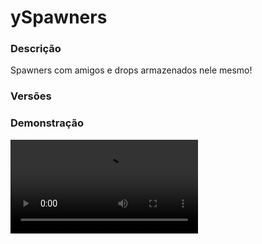 # ySpawners
<secondary-label ref="rankup"/>

### Descrição
Spawners com amigos e drops armazenados nele mesmo!

### Versões
<secondary-label ref="1.8"/>
<secondary-label ref="1.9"/>
<secondary-label ref="1.10"/>
<secondary-label ref="1.11"/>
<secondary-label ref="1.12"/>
<secondary-label ref="1.13"/>
<secondary-label ref="1.14"/>
<secondary-label ref="1.15"/>
<secondary-label ref="1.16"/>
<secondary-label ref="1.17"/>
<secondary-label ref="1.18"/>
<secondary-label ref="1.19"/>
<secondary-label ref="1.20"/>

### Demonstração
<video src="//www.youtube.com/watch?v=eZMcE03CywQ"/>


<chapter title="Comandos" id="commands" collapsible="true">
<code-block lang="plain text">/spawnerbooster - Mostra o status do booster
/spawneradmin givebooster - Dar boosters a um jogador
/spawneradmin givespawner - Dar spawners a um jogador
/spawneradmin givelimitstack - Dar limites de stack a um jogador
/spawneradmin givelimitdrop - Dar limites de venda a um jogador
/spawneradmin reload - Recarrega as configurações
/limitdrop - Mostra seu limite de drops
/limitdrop [player] - Mostra o limite de drops de outro jogador
/limitdrop enviar - Envia limite de drops para outro jogador
/limitdrop ajuda - Envia a mensagem de ajuda
/limitdrop set - Seta limite de drops para um jogador
/limitdrop add - Adiciona limite de drops para um jogador
/limitdrop remove - Remove limite de drops de um jogador</code-block>
</chapter>

<chapter title="Permissões" id="permissions" collapsible="true">
<code-block lang="plain text">yspawnersv2.booster - Permissão para o /spawnerboosteryspawnersv2.givespawner - Permissão para o /spawneradmin givespawneryspawnersv2.givebooster - Permissão para o /spawneradmin giveboosteryspawnersv2.givelimit - Permissão para o /spawneradmin givelimitstack e /spawneradmin givelimitdropyspawnersv2.use - Permissão para o /spawneradminyspawnersv2.admin.reload - Permissão para o /spawneradmin reloadyspawnersv2.admin - Permissão para ser reconhecido como um ADM
yspawners.limitdrop.use - Permissão para o /limitdrop
yspawners.limitdrop.others - Permissão para o /limitdrop [player]
yspawners.limitdrop.send - Permissão para o /limitdrop enviar
yspawners.limitdrop.help - Permissão para o /limitdrop ajuda
yspawners.limitdrop.set - Permissão para o /limitdrop set
yspawners.limitdrop.add - Permissão para o /limitdrop add
yspawners.limitdrop.remove - Permissão para o /limitdrop remove</code-block>
</chapter>

## Configuração
<primary-label ref="config"/>
Confira os arquivos de configuração deste plugin e revise os detalhes para garantir uma implementação correta.

<chapter title="Arquivos de Configuração" collapsible="true">
<chapter title="Estrutura do diretório" collapsible="false">
<code-block lang="plain text" ignore-vars="true">
Estrutura do diretório:
└── ySpawners/
    ├── spawners/
    │    └── cow.yml
    ├── bonus.yml
    ├── boosters.yml
    ├── commands.yml
    ├── config.yml
    ├── economies.yml
    ├── menus.yml
    ├── messages.yml
    └── rewards.yml
</code-block>
</chapter>

<chapter title="spawners" collapsible="true">
<chapter title="cow.yml" collapsible="true">
<code-block lang="yaml" ignore-vars="true">
<![CDATA[
head: '5d6c6eda942f7f5f71c3161c7306f4aed307d82895f9d2b07ab4525718edc5'
egg: 'MONSTER_EGG:92'

# Item que poderá ser colocado no chão
# Necessário ser um bloco
item:
  material: '5d6c6eda942f7f5f71c3161c7306f4aed307d82895f9d2b07ab4525718edc5'
  name: '&eGerador de entidades'
  lore:
    - ''
    - '&f Tipo: &7Vaca&f.'
    - '&f Stack: &7{stack}'
    - ''
    - '&f Drops armazenados: &c{drops_stored}'
    - ''
    - '&f Upgrades:'
    - '&f  > Drops gerados por mob morto: &b{drops_round}'
    - '&f  > Velocidade de geração: &b{speed}s'
    - ''

# Nome que irá aparecer nas mensagens
name: '&fSpawner de Vaca'

# Nome da entidade
entity-name: 'Vaca'

# Permissão para poder por o spawner
permission: ''

# Permissão para poder matar os mobs
permission-kill: ''

# Entidade que irá spawnar
entity: 'COW'

# Vida do mob
health: 20.0

# Velocidade de geração
speed: 10

# Quebrar somente com silk touch
silk-touch: true

# Nível necessário de silk-touch para quebrar
silk-touch-level: 1

# Fazer o mob spawnar em cima da gaiola
above: false

# Distância que o mob irá spawnar da gaiola
distance: 2

# Gerar apenas com o dono ou amigo online
generate-online: false

# Gerar com o amigo online
generate-friend-online: false

# EXP (vanilla) que será dado ao jogador
exp: 1

custom-entity:
  # Ativar a entidade custom. Precisa do ySpawnersMPetAddon e do MiniaturePets
  enabled: false
  # Arquivo da entidade da pasta de pets do MiniaturePets
  entity: 'Boxer.mpet'

# Opções das entidades
entity-options:
  # Caso a entidade for um esqueleto, ele vai ser wither?
  wither-skeleton: false
  # Caso a entidade for um zombie ou pig-zombie, ele vai ser bebê?
  baby-zombie: false
  # Tamanho da entidade caso seja um slime ou magma-cube
  slime-size: 1

# Sistema de stack de spawners
stack-spawners:
  # Stack máximo de spawners (total)
  max: 2
  # Limite padrão de stack de spawners
  # Deixe 0 para não usar
  default-limit: 30
  # Raio de verificação de mobs e spawners
  radius: 5
  # Compra de limite por menu
  add-per-level: 10
  prices-per-level:
    price1:
      provider: 'money'
      price: 10000.0

# Sistema de stack de mobs
stack-mobs:
  # Ativar o stackmobs
  enabled: true
  # Nome do stackmob
  name: '&7{amount}x &c{mob}'
  # Quantia máxima do stackmob
  # deixe 0 para ser infinito
  max: 0
  # Desativar a inteligencia artificial do mob
  no-ai: true
  # Aplicar lentidão máxima na entidade (não funciona em entidades que voam)
  slow: true
  # Raio de verificação de mobs
  radius: 5
  # Ao matar segurando shift, irá matar apenas 1 mob do stackmobs.
  shift-unit: true
  # Ao matar sem shift, irá matar apenas 1 mob do stackmob
  no-shift-unit: false
  # Dar recompensas ao matar no shift
  shift-reward: false
  # Dar recompensas ao matar sem shift
  no-shift-reward: false
  # Habilitar os mobs de levar dano do ambiente
  mob-natural-damage: false
  # Habilitar os mobs de atacar players
  mob-attack: false
  # Permitir o creeper explodir (só funciona com o NoAI false)
  creeper-explode: false
  # Recompensas ao matar o mob
  # As recompensas são cadastradas na recompensas.yml
  # Use: chance,recompensa
  rewards: [ '100,reward1' ]
  # Limite padrão de stack de mobs
  # Deixe 0 para não usar
  default-limit: 0
  # Compra de limite por menu
  add-per-level: 10
  prices-per-level:
    price1:
      provider: 'money'
      price: 10000.0

# Sistema de quebrar o spawner
break:
  # Chance do spawner quebrar a cada onda (deixe 0 para não usar)
  chance: 10.0
  # Preço para consertar o spawner
  prices:
    price1:
      provider: 'money'
      amount: 1000.0

# Sistema de bloco de vidro
glass:
  # O spawner vai gerar um vidro com uma cabeça dentro?
  enabled: false
  # material do vidro
  material: 'STAINED_GLASS'
  # Data da cor do vidro
  data: 11
  # Ajuste a cabeça dentro do vidro
  off-set: -1.2
  # Animação da cabeça dentgro do vidro
  # Pode gerar lag
  animation-enabled: false
  # Velocidade da animação
  animation-speed: 4

# Partícula ao redor do spawner
# Pode gerar lag
particle:
  #type: 'SMALL_FLAME'
  # Deixe vazio para não usar
  type: ''
  # Cores
  red: 0.2
  green: 0.2
  blue: 0.2
  # Quantia de partículas
  count: 1
  # Offset - espalhar
  offset:
    x: 0.0
    y: 0.0
    z: 0.0

# Holograma que irá aparecer em cima do spawner
hologram:
  enabled: true
  # Altura em relação ao spawner
  off-set: 3.3
  # Utilize {head} para pegar a cabeça
  # Utilize {egg} para pegar o ovo
  # configurada acima. Ou coloque o material
  # por exemplo: "DIAMOND_BLOCK"
  lines:
  - '&aSpawner de Vaca'
  - '&fDono: &7{owner}&f.'
  - '&fStack: &7x{amount}&f.'
  - '&fDrops armazenados: &bx{drops}&f.'
  - '&fStatus: &r{status}'
  - ''
  - '[item]MONSTER_EGG:92'

# Upgrades do spawner
upgrades:
  # Quantidade de drops por mob morto
  drops:
    prices-per-level:
      price1:
        provider: 'money'
        amount: 10.0
    max: 5
    default: 1
    add-per-level: 2
  # Velocidade de geração de mobs
  speed:
    prices-per-level:
      price1:
        provider: 'money'
        amount: 15.0
    max: 5
    default: 0
    add-per-level: 1

# Hook com o mcMMO
mcmmo:
  swords: 1
  axes: 1
  unarmed: 1

# Sistema de drops
drop:
  # Ativar o armazém de drops
  storage: true
  # Dropar os drops no chão caso o spawner esteja público
  published-drop: true
  # Possibilitar recolher o drop no armazém
  collect: true
  # Possibilitar vender o drop no armazém
  sell: true

  # Botão que será realizada a venda (LEFT | RIGHT)
  sell-button: 'LEFT'
  # Botão que será realizado recolher (LEFT | RIGHT)
  collect-button: 'RIGHT'

  # Permissão para recolher drops (deixe vazio '' para não usar)
  collect-permission: 'yspawnersv2.cow.coletar'
  # Permissão para vender drops (deixe vazio '' para não usar)
  sell-permission: 'yspawnersv2.cow.vender'

  # Tipos de drop
  types:
    leather:
      # Chance de dropar
      chance: 100.0
      drop:
        material: 'LEATHER:0'
      name: '&fCouro'
      # ícone que irá ficar no menu de drops
      icon:
        material: 'LEATHER:0'
        name: '&fCouro'
        lore:
          - ''
          - ' &fDrops armazenados: &a{drops_stored}&f.'
          - ' &fValor por drop: &a100 coins&f.'
          - ' &fValor total: &a{money} coins&f.'
          - ' &fSeu bônus: &b{bonus_raw}%&f.' # bonus formatado: {bonus}
          - ''
          - '&aBotão &fESQUERDO&a para vender.'
          - '&aBotão &fDIREITO&a para recolher.'
      # Economias que o drop irá dar
      currencies:
        preco1:
          provider: 'money'
          amount: 100.0

  # O Drop vai executar um comando ao ser recolhido?
  # Caso seja um comando e o armazem estiver desativado
  # o spawner irá dropar itens que ao serem ativados
  # executarão o comando
  command:
    enabled: false
    # Preço por drop (para o comando)
    price: 100.0
    # usar a placeholder {quantia} para ter a quantia de drops e executar o comando só 1x
    use-amount: true
    # multiplica a quantia pelo preço e o bônus (essencial para dar em outras economias)
    multiply-price: true
    # não checar se o inv está cheio (apenas quando os comandos tiverem ativos)
    inv-bypass: true
    # coletar diretamente, sem precisar digitar a quantia no chat (apenas quando os comandos tiverem ativos)
    collect-chat-bypass: true
    # formatar a quantia que será executada no comando. Ex: 1k, 10k, 1M
    amount-format: true
    commands: [ 'give {player} iron_ingot {quantia}' ]
]]>
</code-block>
</chapter>

</chapter>

<chapter title="bonus.yml" collapsible="true">
<code-block lang="yaml" ignore-vars="true">
<![CDATA[
bonus:
  membro:
    order: 1
    # Permissão para ser reconhecido
    permission: 'yspawnersv2.bonus.membro'
    # Nome que irá aparecer nas mensagens
    display: '&7[Membro]'
    # Quantia do bônus em %
    bonus: 10.0
]]>
</code-block>
</chapter>

<chapter title="boosters.yml" collapsible="true">
<code-block lang="yaml" ignore-vars="true">
<![CDATA[
boosters:
   booster1:
      # Duração do booster em segundos
      time: 60
      # Bônus de venda
      bonus: 10.0
      # Item do booster
      item:
         material: EXP_BOTTLE
         glow: true
         name: '&aBônus de Venda &7(drops)'
         lore: [ '', '&aTempo: &e{time}', '&aBônus: &e{bonus}%', '' ]
]]>
</code-block>
</chapter>

<chapter title="commands.yml" collapsible="true">
<code-block lang="yaml" ignore-vars="true">
<![CDATA[
#     ___                                          _
#    / __\___  _ __ ___  _ __ ___   __ _ _ __   __| |___
#   / /  / _ \| '_ ` _ \| '_ ` _ \ / _` | '_ \ / _` / __|
#  / /__| (_) | | | | | | | | | | | (_| | | | | (_| \__ \
#  \____/\___/|_| |_| |_|_| |_| |_|\__,_|_| |_|\__,_|___/
#
# Lista de comandos do plugin.

# Utilize "comando|comando" para criar aliases.
# Por exemplo: "gm|gamemode"
# Você pode criar quantas aliases quiser.
commands:
  spawner: 'spawner|spawners|spawneradmin'
  limitdrop: 'limitdrop'
  booster: 'spawnerbooster'
]]>
</code-block>
</chapter>

<chapter title="config.yml" collapsible="true">
<code-block lang="yaml" ignore-vars="true">
<![CDATA[
#        ____                                         __     ______
#  _   _/ ___| _ __   __ ___      ___ __   ___ _ __ __\ \   / /___ \
# | | | \___ \| '_ \ / _` \ \ /\ / / '_ \ / _ \ '__/ __\ \ / /  __) |
# | |_| |___) | |_) | (_| |\ V  V /| | | |  __/ |  \__ \\ V /  / __/
#  \__, |____/| .__/ \__,_| \_/\_/ |_| |_|\___|_|  |___/ \_/  |_____|
#  |___/      |_|
# Discord: discord.ystoreplugins.com.br
# Site: ystoreplugins.com.br
#

# Modo de depuração para correção de problemas no plugin.
debug-mode: false

#      ___      _        _
#     /   \__ _| |_ __ _| |__   __ _ ___  ___
#    / /\ / _` | __/ _` | '_ \ / _` / __|/ _ \
#   / /_// (_| | || (_| | |_) | (_| \__ \  __/
#  /___,' \__,_|\__\__,_|_.__/ \__,_|___/\___|
#
# Configurações do banco de dados.

database:
  # Determina o tipo de banco de dados. Valores válidos: [SQLITE, MYSQL, HIKARI (recomendado)]
  storage-type: SQLITE

  # Dados para conexão ao banco de dados MYSQL.
  data:
    # Endereço de conexão do banco de dados. [EX: 127.0.0.1]
    host: localhost
    # Porta de conexão do banco de dados. [EX: 3306]
    port: 3306
    # Nome do banco de dados a ser conectado. [EX: minecraft]
    database: ''
    # Usuário de conexão. [EX: root]
    username: ''
    # Senha do usuário de conexão: [EX: 123]
    password: ''

#   __      _   _   _
#  / _\ ___| |_| |_(_)_ __   __ _ ___
#  \ \ / _ \ __| __| | '_ \ / _` / __|
#  _\ \  __/ |_| |_| | | | | (_| \__ \
#  \__/\___|\__|\__|_|_| |_|\__, |___/
#
# Sistemas principais.

# Delay para carregar os dados depois do login
# Necessário para usar em servidor de mina separado
# Recomendado: 20 ticks
login-delay: 20

# Este limite serve para recolher recompensas
# Desativar ou aumentar o limite pode gerar lag
# e em alguns casos crashar o servidor.
limit:
  enabled: true
  # Máximo que irá recolher por vez
  max: 1000

# Sistemas gerais
general:
  # Permitir colocar spawners apenas nos plots
  plot: false
  # Verifica se há mobs (ou outros spawners) por perto antes de colocar o spawner
  # Raio em blocos.
  radius: 5
  # Delay para hitar os mobs
  # Deixe 0 para não usar
  # em millisegundos
  hit-delay: 500
  # Mundos bloqueados para colocar spawners
  world-blacklist: [ 'none' ]
  # Formato do status do spawner quebrado
  broken-status: '&cQUEBRADO'
  # Fechar inventário dos jogadores que estiverem com o spawner aberta após ele ser quebrado
  close-broken: true
  # Limite máximo de amigos que um spawner pode ter
  # deixe 0 para ser infinito
  friend-max: 0
  # Acumular os bônus que tiver permissão
  accumulate-bonus: true
  # Sistema de bolsa de valores (yBolsa, StormEconomy ou HeroBolsa)
  bolsa: true
  # Formatador de bônus
  formatter-bonus-has: '&fBônus: &a{bonus}%&7 ({display}&7)'
  formatter-bonus-no-has: ''
  # Blacklist de nbttags que não pode bater no spawner
  nbttag-blacklist: [ 'yMinas-Pickaxe', 'yPlantacoes-Enxada', 'yCampo-Tool-Type' ]
  # Blacklist de nbttags que não vai descontar durabilidade
  nbttag-durability-blacklist: [ 'yMinas-Pickaxe', 'yPlantacoes-Enxada', 'yCampo-Tool-Type' ]
  # Habilitar o spawn de mob em spawners naturais
  natural-enabled: false
  # Rodar a task de limpeza de spawners inexistentes após 5 segundos do load do servidor
  spawner-clear-task: true
  # Permitir os jogadores desligarem as máquinas
  status-change: true
  # Permitir o jogador colocar apenas 1 stack de spawner de cada tipo
  just-one: false
  # Deletar as entidades ao desligar o servidor
  delete-shutdown: false
  # Deletar a entidade quando sobrar a entidade 0
  delete-zero: false

# Sistema para detectar matadoras
sword-detect:
  enabled: false
  whitelist-nbt: ['yEspadasFarm-Sword']

# Limite de stack de spawners.
limit-stack:
  material: '667da379f51d85d74fdba39a164d3f5062ef2ffc0b3e04d339376773931a4e'
  name: '&bLimite de stack'
  lore:
    - ''
    - '&fQuantia: &a{amount}'
    - ''
    - '&7Clique com botão direito no spawner para ativar.'
    - ''
    - '&7Clique com shift + botão direito para compactar'
    - '&7todos os seus limites no inventário em 1 só.'
    - ''

# Limite de stack de mobs.
limit-mobs:
  material: '667da379f51d85d74fdba39a164d3f5062ef2ffc0b3e04d339376773931a4e'
  name: '&bLimite de mobs'
  lore:
    - ''
    - '&fQuantia: &a{amount}'
    - ''
    - '&7Clique com botão direito no spawner para ativar.'
    - ''
    - '&7Clique com shift + botão direito para compactar'
    - '&7todos os seus limites no inventário em 1 só.'
    - ''

# Limite de venda de drops de spawners.
limit-drop:
  # Ativar o sistema
  enabled: false
  # Padrão que o jogador irá receber
  default: 64
  # Deixe 0 para ser infinito
  max: 0
  # Item do limite
  item:
    material: '667da379f51d85d74fdba39a164d3f5062ef2ffc0b3e04d339376773931a4e'
    name: '&bLimite de Drops'
    lore:
      - ''
      - '&fQuantia: &a{amount}'
      - ''
      - '&7Clique com botão direito para ativar.'
      - ''
      - '&7Clique com shift + botão direito para compactar'
      - '&7todos os seus limites no inventário em 1 só.'
      - ''
]]>
</code-block>
</chapter>

<chapter title="economies.yml" collapsible="true">
<code-block lang="yaml" ignore-vars="true">
<![CDATA[
#  _____                                  _
# | ____| ___  ___  _ __   ___  _ __ ___ (_) ___  ___
# |  _|  / __|/ _ \| '_ \ / _ \| '_ ` _ \| |/ _ \/ __|
# | |___| (__| (_) | | | | (_) | | | | | | |  __/\__ \
# |_____|\___|\___/|_| |_|\___/|_| |_| |_|_|\___||___/

# Providers disponíveis:
#
#   AtlasEconomiaSecundaria, AtlasMinas, AtlasMinasV2,
#   JH_Shop, LegendaryEconomy, NextCash, PlayerPoints,
#   StormEconomiaSecundaria, StormMinas, TGCash,
#   yAlmas, yPoints, yRankup,
#   Vault
#

economies:
  money:
    # Coloque o nome do plugin
    # Para money deixe Money
    provider: 'Money'
    # Formato inteiro
    display: 'Dinheiro'
    # Formato abreviado
    abbreviated: 'coins'
    # Permitir que comercializem na loja com o jogador offline
    allow-offline: true
    # Permissão para o usuário conseguir definir esta economia
    permission: 'yspawnersv2.provider.money'
]]>
</code-block>
</chapter>

<chapter title="menus.yml" collapsible="true">
<code-block lang="yaml" ignore-vars="true">
<![CDATA[
#
#    /\/\   ___ _ __  _   _ ___
#   /    \ / _ \ '_ \| | | / __|
#  / /\/\ \  __/ | | | |_| \__ \
#  \/    \/\___|_| |_|\__,_|___/
#
# Sistema de menus.

# Setas dos menus.
arrows:
  back:
    material: 'ARROW:0'
    name: '&cVoltar'
    lore: ['&7Clique para voltar ao menu anterior.']
  previous:
    material: 'ARROW:0'
    name: '&cAnterior'
    lore: ['&7Clique para ir à página anterior.']
  next:
    material: 'ARROW:0'
    name: '&aPróximo'
    lore: ['&7Clique para ir à próxima página.']

# Menu principal
main:
  name: '&8Spawner'
  size: 36
  items:
    info-slot: 10
    drops-slot: 12
    upgrades-slot: 13
    options-slot: 14
    friends-slot: 21
    working-slot: 22
    broken-slot: 22
    public-slot: 23
    remove-slot: 19
    remove-limit-slot: -1
    remove-limit-mobs-slot: -1
    stack-spawners-limit-slot: 16
    stack-mobs-limit-slot: 25
    info:
      material: '{spawner}'
      name: '&aInformações Gerais'
      lore:
        - ''
        - ' &fDono: &7{owner}&f.'
        - ' &fStack: &7{stack}&f.'
        - ' &fStatus: &r{status}&f.'
        - ' &fDrops armazenados: &a{drops_stored}&f.'
        - ''
        - ' &f> Drops gerados por mob morto: &b{drops_round}&f.'
        - ' &f> Velocidade de geração: &b{speed_upgrade}s&f.'
        - ''
    drops:
      material: '12ef39437d7d43a034c5a40b974e8d2c6734a218c76485d04910f507bdc2e809'
      name: '&aDrops'
      lore:
        - '&7Gerencie os drops que estão'
        - '&7armazenados neste spawner.'
        - ''
        - ' &fDrops armazenados: &a{drops_stored}&f.'
        - ''
        - '&aClique para gerenciar.'
    upgrades:
      material: '365fc0426230a2e88df29d2d8ec4512e6dbdbc0777b4b83cdda2ede81864d6'
      name: '&aUpgrades'
      lore:
        - '&7Seu spawner necessita de'
        - '&7melhorias para ficar mais'
        - '&7eficiente.'
        - ''
        - '&aClique para acessar.'
    options:
      material: SULPHUR
      name: '&aOpções'
      lore:
        - '&7Gerencie as opções gerais da'
        - '&7seu spawner.'
        - ''
        - ' &fStatus: &r{status}&f.'
        - ' &fHolograma: &r{hologram_status}&f.'
        - ''
        - '&aBotão &fESQUERDO&a para alternar o status.'
        - '&aBotão &fDIREITO&a para alternar o holograma.'
    friends:
      material: '1cba7277fc895bf3b673694159864b83351a4d14717e476ebda1c3bf38fcf37'
      name: '&aAmigos'
      lore:
        - '&7Acesse as preferências de'
        - '&7amizade deste spawner.'
        - ''
        - '&aClique para acessar.'
    working:
      material: '333dcfb4da10177264968b449e724adebee3bc33b72bae85842b4aab9bd9c4db'
      name: '&aFuncional'
      lore:
        - '&7Seu spawner está funcionando normalmente.'
        - '&7Nenhum problema detectado.'
    broken:
      material: '1fdeaa7e3ce7e7434f8c983a3bad0ac2d020f81533bffc238bfb73cf824c92e'
      name: '&cQuebrada'
      lore:
        - '&7Seu spawner está quebrad0!'
        - ''
        - ' &fConserto: &a{money} coins&f.'
        - ''
        - '&aClique para consertar.'
    remove:
      material: BARRIER
      name: '&cRemover'
      lore:
        - '&7Remova spawners deste stack de'
        - '&7geradores.'
        - ''
        - '&aBotão &fESQUERDO&a para remover TODOS.'
        - '&aBotão &fDIREITO&a para escolher a quantia.'
    public:
      material: BOOK
      name: '&aPúblico'
      lore:
        - '&7Torne seu spawner público para'
        - '&7todos os jogadores do servidor.'
        - ''
        - ' &fStatus: &r{status}&f.'
        - ''
        - '&aBotão &fESQUERDO&a para alternar.'
    remove-limit:
      material: '667da379f51d85d74fdba39a164d3f5062ef2ffc0b3e04d339376773931a4e'
      name: '&cRemover Limite Stack'
      lore:
        - '&7Remova limite de stack deste stack de'
        - '&7geradores.'
        - ''
        - '&fQuantia: &a{amount}'
        - ''
        - '&aClique para escolher a quantia.'
    remove-limit-mobs:
      material: '667da379f51d85d74fdba39a164d3f5062ef2ffc0b3e04d339376773931a4e'
      name: '&cRemover Limite Mobs'
      lore:
        - '&7Remova limite de mobs deste stack de'
        - '&7geradores.'
        - ''
        - '&fQuantia: &a{amount}'
        - ''
        - '&aClique para escolher a quantia.'
    stack-spawners-limit:
      material: FIREBALL
      name: '&aUpgrade de Limite-Stack'
      lore:
        - ''
        - ' &fAtual: &7{actual}/{maximum}&f.'
        - ' &fCusto para +{addperlevel}: &7{money} coins&f.'
        - ''
        - '&aClique para evoluir.'
    stack-spawners-limit-maximum:
      material: FIREBALL
      name: '&aUpgrade de Limite-Stack'
      lore:
        - ''
        - ' &fAtual: &7{actual}/{maximum}&f.'
        - ''
        - '&cEste armazém já está no máximo.'
    stack-mobs-limit:
      material: SLIME_BALL
      name: '&aUpgrade de Stack Mobs'
      lore:
        - ''
        - ' &fAtual: &7{actual}/{maximum}&f.'
        - ' &fCusto para +{addperlevel}: &7{money} coins&f.'
        - ''
        - '&aClique para evoluir.'
    stack-mobs-limit-maximum:
      material: SLIME_BALL
      name: '&aUpgrade de Stack Mobs'
      lore:
        - ''
        - ' &fAtual: &7{actual}/{maximum}&f.'
        - ''
        - '&cEste armazém já está no máximo.'

# Menu de amigos
friends:
  name: '&8Spawner'
  size: 54
  slots: [10, 11, 12, 13, 14, 15, 16, 19, 20, 21, 22, 23, 24, 25 28, 29, 30, 31, 32, 33, 34, 37, 38, 39, 40, 41, 42, 43]
  previous-slot: 9
  next-slot: 17
  back-slot: 18
  items:
    add-slot: 27
    add:
      material: '8e9b27fccd80921bd263c91dc511d09e9a746555e6c9cad52e8562ed0182a2f'
      name: '&aAdicionar amigo'
      lore:
        - '&7Clique aqui para adicionar'
        - '&7amigos para poder usar'
        - '&7este spawner.'
    friend:
      material: '{player}'
      name: '&a{player}'
      lore:
        - ''
        - '&aBotão &fDIREITO&a para deletar.'
        - ''

# Menu upgrades
upgrades:
  name: '&8Spawner'
  size: 27
  back-slot: 18
  items:
    drops-slot: 12
    speed-slot: 14
    drops:
      material: EYE_OF_ENDER
      name: '&aUpgrade de Drops'
      lore:
        - '&7Esta evolução faz com que o'
        - '&7mob produza mais drops'
        - '&7por morte.'
        - ''
        - ' &fNível: &7{nivel_actual}/{nivel_max}&f.'
        - ' &fDrops obtidos por mob: &7{drops_actual}/{drops_max}&f.'
        - ' &fCusto para próx nível: &7{money} coins&f.'
        - ''
        - '&aClique para evoluir.'
    drops-max:
      material: EYE_OF_ENDER
      name: '&aUpgrade de Drops'
      lore:
        - '&7Esta evolução faz com que o'
        - '&7mob produza mais drops'
        - '&7por morte.'
        - ''
        - ' &fNível: &7{nivel_actual}/{nivel_max}&f.'
        - ' &fDrops obtidos por mob: &7{drops_actual}/{drops_max}&f.'
        - ''
        - '&cVocê já está no máximo.'
    speed:
      material: EXP_BOTTLE
      name: '&aUpgrade de Velocidade'
      lore:
        - '&7Esta evolução faz com que o'
        - '&7tempo de geração do spawner'
        - '&7seja reduzido.'
        - ''
        - ' &fNível: &7{nivel_actual}/{nivel_max}&f.'
        - ' &fTempo: &7{speed_actual}s/{speed_max}s&f.'
        - ' &fCusto para próx nível: &7{money} coins&f.'
        - ''
        - '&aClique para evoluir.'
    speed-max:
      material: EXP_BOTTLE
      name: '&aUpgrade de Velocidade'
      lore:
        - '&7Esta evolução faz com que o'
        - '&7tempo de geração do spawner'
        - '&7seja reduzido.'
        - ''
        - ' &fNível: &7{nivel_actual}/{nivel_max}&f.'
        - ' &fTempo: &7{speed_actual}s/{speed_max}s&f.'
        - ''
        - '&cVocê já está no máximo.'

# Menu de drops
drops:
  name: '&8Spawner'
  size: 54
  slots: [ 10, 11, 12, 13, 14, 15, 16, 19, 20, 21, 22, 23, 24, 25, 28, 29, 30, 31, 32, 33, 34 ]
  previous-slot: 18
  next-slot: 26
  back-slot: 49
]]>
</code-block>
</chapter>

<chapter title="messages.yml" collapsible="true">
<code-block lang="yaml" ignore-vars="true">
<![CDATA[
#
#    /\/\   ___  ___ ___  __ _  __ _  ___  ___
#   /    \ / _ \/ __/ __|/ _` |/ _` |/ _ \/ __|
#  / /\/\ \  __/\__ \__ \ (_| | (_| |  __/\__ \
#  \/    \/\___||___/___/\__,_|\__, |\___||___/
#                              |___/
#
# Plugin messages

chat:
  syntax: '&cUse: /{command} {syntax}'
  target: '&cJogador {player} não encontrado.'
  number: '&cO argumento não é um número.'
  permission: '&cVocê não tem permissão para fazer isto.'
  console: '&cApenas jogadores in-game podem realizar esta ação.'
  cancelled: '&cVocê cancelou a ação.'
  reload: '&aConfigurações recarregadas com sucesso.'
  help: |

    &aSpawners comandos:

    &a> /spawner
    &a> /spawner top
    &a> /spawner givespawner <player> <spawner> <quantia>
    &a> /spawner givelimitstack <player> <quantia>
    &a> /spawner givelimitdrop <player> <quantia>

  spawner-give: '&aVocê deu &7{amount}x {spawner}&a para o jogador &7{player}&a.'
  spawner-received: '&aVocê recebeu &7{amount}x {spawner}&a.'
  spawner-list: |
    &cSpawner não encontrado.
    &cSpawners disponíveis: &f{list}
  plot-permission: '&cVocê não tem permissão neste terreno.'
  spawners-mobs: '&cHá mobs ou spawners num raio de 5 blocos.'
  reward-collected: '&eItem recolhido com sucesso.'
  reward-collected-all: '&eTodas as recompensas possíveis foram recolhidas com sucesso.'
  no-balance: '&cVocê não tem {provider_display} suficiente para isto. Disponível: {provider_balance}&c.'
  gamemode: '&cEssa ação só pode ser realizada no modo survival.'
  perm-spawner: '&cVocê não tem permissão para colocar este tipo de spawner.'
  perm-this-spawner: '&cVocê não tem permissão para neste spawner.'
  perm-kill: '&cVocê não tem permissão para matar este mob.'
  perm-plot: '&cVocê não tem permissão neste terreno.'
  placed: '&a{amount}x {spawner} &acolocada(s).'
  broken: '&a{amount}x {spawner} &aremovida(s).'
  has-spawners: '&cHá spawners num raio de {radius} blocos.'
  silk-touch: '&cVocê precisa de uma picareta com toque suave para quebrar este spawner.'
  just-owner: '&cSomente o dono do spawner pode realizar esta ação.'
  repair: '&aVocê reparou seu spawner por {money} coins.'
  digit-remove: |

    &aDigite a quantia de spawners que deseja remover.
    &7para cancelar digite &ncancelar&7.

  digit-add: |

    &aDigite no chat o nome do seu amigo que quer adicionar.'
    &7para cancelar digite &ncancelar&7.'

  collect-need: '&cEste stack possui apenas {stack} spawners.'
  max-friend: '&cEste spawner atingiu o limite máximo de amigos.'
  added: '&aVocê adicionou o jogador &7{player}&a no seu spawner.'
  already-added: '&cEste jogador já está adicionado.'
  add-owner: '&cVocê não pode adicionar o dono como amigo no spawner.'
  upgraded: '&aVocê adquiriu &f+1 nível&a do upgrade por &f{money} coins&a.'
  limit-stack-give: '&aVocê deu &7{amount}x limites&a para o jogador &7{player}&a.'
  limit-stack-received: '&aVocê recebeu &7{amount}x limites&a.'
  limit-stack-converted: '&aVocê converteu todos seus limites em um só.'
  limit-stack-full: '&cEste spawner está no limite de stack máximo ({amount}).'
  limit-stack-fill: '&aVocê aumentou o limite de stack do spawner para {amount}.'
  sell: '&aVocê vendeu &7{amount}x {drop}&a por &6{money} coins &8{bonus}&a.'
  digit-collect: |

    &aDigite a quantia que você quer coletar.

    &8| &fVocê possui &6{amount}&f disponível.
    &8| &fDigite &8TUDO &fpara coletar tudo.

    &7Para cancelar digite &ncancelar&7.

  collect: '&aVocê coletou &7{amount}x {drop} (&8{bonus})&a.'
  inv-full: '&cSeu inventário está cheio.'
  insufficient: '&cEste spawner não possui drops suficiente.'
  nbttag-blacklist: '&cVocê não pode bater com este item.'
  world-blacklist: '&cVocê não pode colocar spawners neste mundo.'
  limit-drop-give: '&aVocê deu &7{amount}x limites&a para o jogador &7{player}&a.'
  limit-drop-received: '&aVocê recebeu &7{amount}x limites&a.'
  limit-drop-converted: '&aVocê converteu todos seus limites em um só.'
  limit-drop-full: '&cVocê já está no limite máximo ({amount}).'
  limit-drop-activated: '&aVocê aumentou o seu limite de drops para {amount}.'
  digit-limit-collect: |

    &aDigite a quantia que você quer coletar.

    &8| &fVocê possui &6{amount}&f disponível.

    &7Para cancelar digite &ncancelar&7.

  limit-default: '&cVocê não pode recolher uma quantia de limite que diminua o valor padrão.'
  limit-break: '&cVocê precisa quebrar alguns spawners.'
  limit-need: '&cVocê não possui limite suficiente.'
  limit-collect: '&aVocê coletou {amount} limites.'
  yourself: '&cVocê não pode realizar esta ação à si mesmo.'
  limit-drop-sent: '&bVocê enviou &f{amount} limite&b para o jogador &f{player}&b.'
  limit-drop-received-player: '&bVocê recebeu &f{amount} limite&b do jogador &f{player}&b.'
  limit-drop-no-has: '&bVocê não possui &f{amount} limite&b.'
  limit-drop-target-max: '&bO jogador já possui o máximo de limite permitido: &f{amount}&b.'
  limit-drop: '&bQuantidade de limite que você possui: &f{amount}&b.'
  limit-drop-target: '&bQuantidade de limite que &7{player}&b possui: &f{amount}&b.'
  limit-drop-changed: '&aLimite do jogador &7{player}&a alterado para &7{amount}&a.'
  limit-drop-help: |
    &aComandos do /limitedrop

    &f-> &b/limitedrop
    &f-> &b/limitedrop set
    &f-> &b/limitedrop add
    &f-> &b/limitedrop remove
    &f-> &b/limitedrop send
    &f-> &b/limitedrop help
    &f-> &b/limitedrop [player]
  spawner-already-placed: '&cVocê já colocou um spawner deste tipo.'
  booster-give: '&aVocê deu &7{amount}x Booster(s)&a para o jogador &7{player}&a.'
  booster-received: '&aVocê recebeu &7{amount}x Booster(s)&a.'
  booster-list: |
    &cBooster não encontrado.
    &cBooster disponíveis: &f{list}
  booster-finished: '&cSeu booster de drops acabou.'
  booster-already: '&cVocê já está usando um booster.'
  booster-activated: '&aVocê ativou um booster de drops. Multiplicador: &e{bonus}&a. Tempo: &e{time}&a.'
  booster-active: |

    &aSeu booster de drops está ativo!
    &f> &bTempo: &7{time}&f.
    &f> &bBônus: &7{bonus}%&f.

  booster-none: '&cVocê não possui nenhum booster de drops ativo.'
  limit-mobs-give: '&aVocê deu &7{amount}x limites&a para o jogador &7{player}&a.'
  limit-mobs-received: '&aVocê recebeu &7{amount}x limites&a.'
  limit-mobs-converted: '&aVocê converteu todos seus limites em um só.'
  limit-mobs-full: '&cEste spawner está no limite de mobs máximo ({amount}).'
  limit-mobs-fill: '&aVocê aumentou o limite de mobs do spawner para {amount}.'
  upgraded-mobs: '&aVocê adquiriu uma expansão da capacidade de stack mobs do spawner.'
  upgraded-spawners: '&aVocê adquiriu uma expansão da capacidade de stack do spawner.'
]]>
</code-block>
</chapter>

<chapter title="rewards.yml" collapsible="true">
<code-block lang="yaml" ignore-vars="true">
<![CDATA[
#   ____                            _
# |  _ \ _____      ____ _ _ __ __| |___
# | |_) / _ \ \ /\ / / _` | '__/ _` / __|
# |  _ <  __/\ V  V / (_| | | | (_| \__ \
# |_| \_\___| \_/\_/ \__,_|_|  \__,_|___/
#

rewards:
  reward1:
    # Item que aparecerá no preview.
    preview:
      material: 'STONE:0'
      name: '&8Pedra'
      amount: 64
      lore: [ '&aEsta pedra vale muito dinheiro!' ]
      enchants: []
    # Item que aparecerá para coletar.
    collect:
      material: 'STONE:0'
      name: '&8Pedra'
      amount: 64
      lore: [ '&aEsta pedra vale muito dinheiro!', '', ' &7> &fQuantidade: &7{amount}', '', '&eClique esquerdo para receber', '&eClique direito para deletar' ]
      enchants: []
    # Item que será dado ao player
    item:
      give: true
      material: 'STONE:0'
      name: '&8Pedra'
      amount: 64
      lore: [ '&aEu valho muito!' ]
      enchants: []
    # Comandos que será dado ao player
    command:
      give: false
      # quantia padrão da placeholder {amount} no comando (valor base)
      placeholder-amount: 1
      # multiplicar a placeholder {amount} pela quantia de recompensas do mesmo tipo
      multiply-placeholder: true
      list: [ 'give {player} stone {amount}' ]
  reward2:
    preview:
      material: 'DIAMOND:0'
      name: '&bDiamante'
      amount: 1
      lore: [ '&bQuem não adora uma pedra preciosa?!' ]
      enchants: []
    collect:
      material: 'DIAMOND:0'
      name: '&bDiamante'
      amount: 1
      lore: [ '&bQuem não adora uma pedra preciosa?!', '', ' &7> &fQuantidade: &7{amount}', '', '&eClique esquerdo para receber', '&eClique direito para deletar' ]
      enchants: []
    command:
      give: true
      placeholder-amount: 1
      multiply-placeholder: true
      list: [ 'give {player} diamond {amount}' ]
  reward3:
    preview:
      material: 'EMERALD:0'
      name: '&aEsmeralda'
      amount: 1
      lore: [ '&aEsmeraldas valem muito?' ]
      enchants: []
    collect:
      material: 'EMERALD:0'
      name: '&aEsmeralda'
      amount: 1
      lore: [ '&aEsmeraldas valem muito?', '', ' &7> &fQuantidade: &7{amount}', '', '&eClique esquerdo para receber', '&eClique direito para deletar' ]
      enchants: []
    item:
      give: true
      material: 'EMERALD:0'
      name: '&aEsmeralda'
      amount: 1
      lore: [ '&aEu valho muito!' ]
      enchants: []
]]>
</code-block>
</chapter>

</chapter>
## Placeholders
<primary-label ref="placeholders"/>

Aqui estão as placeholders disponíveis para utilização com este plugin. Consulte-as para entender como utilizá-las corretamente.

<code-block lang="plain text" ignore-vars="true">
%yspawners_limitdrop% - Retorna o limite de drops formatado (1K, 1M, 1T...)
%yspawners_limitdrop_raw% - Retorna o limite de drops sem formatar (1000.0, 100.0, 10000.0...)
</code-block>

## API
<primary-label ref="api"/>

Configure nossa API para aproveitar todos os recursos oferecidos pelo plugin. Siga as instruções para garantir uma integração bem-sucedida.

<code-block lang="java">
public static SpawnerV2APIHolder getAPI() {
    try {
        RegisteredServiceProvider&lt;SpawnerV2APIHolder> rsp = Bukkit.getServer().getServicesManager()
            .getRegistration(SpawnerV2APIHolder.class);
        return rsp == null ? null : rsp.getProvider();
    } catch (Throwable var1) {
        return null;
    }
}
</code-block>

## Erros comuns
<primary-label ref="errors"/>

Antes de configurar o plugin, revise os pontos listados aqui para evitar problemas frequentes durante a configuração.

<seealso style="cards">
    <category ref="wrs">
        <a href="yplugins.md"></a>        <a href="https://ystoreplugins.com.br/plugins/detalhes/72-ySpawners">Site do plugin ySpawners</a>
    </category>
</seealso>